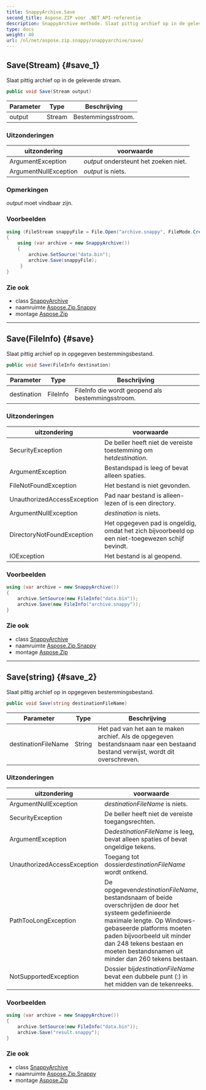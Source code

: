 ```yaml
---
title: SnappyArchive.Save
second_title: Aspose.ZIP voor .NET API-referentie
description: SnappyArchive methode. Slaat pittig archief op in de geleverde stream.
type: docs
weight: 40
url: /nl/net/aspose.zip.snappy/snappyarchive/save/
---
```

## Save(Stream) {#save_1}

Slaat pittig archief op in de geleverde stream.

```csharp
public void Save(Stream output)
```

| Parameter | Type | Beschrijving |
| --- | --- | --- |
| output | Stream | Bestemmingsstroom. |

### Uitzonderingen

| uitzondering | voorwaarde |
| --- | --- |
| ArgumentException | *output* ondersteunt het zoeken niet. |
| ArgumentNullException | *output* is niets. |

### Opmerkingen

*output* moet vindbaar zijn.

### Voorbeelden

```csharp
using (FileStream snappyFile = File.Open("archive.snappy", FileMode.Create))
{
    using (var archive = new SnappyArchive())
    {
        archive.SetSource("data.bin");
        archive.Save(snappyFile);
     }
}
```

### Zie ook

* class [SnappyArchive](../)
* naamruimte [Aspose.Zip.Snappy](../../snappyarchive/)
* montage [Aspose.Zip](../../../)

---

## Save(FileInfo) {#save}

Slaat pittig archief op in opgegeven bestemmingsbestand.

```csharp
public void Save(FileInfo destination)
```

| Parameter | Type | Beschrijving |
| --- | --- | --- |
| destination | FileInfo | FileInfo die wordt geopend als bestemmingsstroom. |

### Uitzonderingen

| uitzondering | voorwaarde |
| --- | --- |
| SecurityException | De beller heeft niet de vereiste toestemming om het*destination*. |
| ArgumentException | Bestandspad is leeg of bevat alleen spaties. |
| FileNotFoundException | Het bestand is niet gevonden. |
| UnauthorizedAccessException | Pad naar bestand is alleen-lezen of is een directory. |
| ArgumentNullException | *destination* is niets. |
| DirectoryNotFoundException | Het opgegeven pad is ongeldig, omdat het zich bijvoorbeeld op een niet-toegewezen schijf bevindt. |
| IOException | Het bestand is al geopend. |

### Voorbeelden

```csharp
using (var archive = new SnappyArchive()) 
{
    archive.SetSource(new FileInfo("data.bin"));
    archive.Save(new FileInfo("archive.snappy"));
}
```

### Zie ook

* class [SnappyArchive](../)
* naamruimte [Aspose.Zip.Snappy](../../snappyarchive/)
* montage [Aspose.Zip](../../../)

---

## Save(string) {#save_2}

Slaat pittig archief op in opgegeven bestemmingsbestand.

```csharp
public void Save(string destinationFileName)
```

| Parameter | Type | Beschrijving |
| --- | --- | --- |
| destinationFileName | String | Het pad van het aan te maken archief. Als de opgegeven bestandsnaam naar een bestaand bestand verwijst, wordt dit overschreven. |

### Uitzonderingen

| uitzondering | voorwaarde |
| --- | --- |
| ArgumentNullException | *destinationFileName* is niets. |
| SecurityException | De beller heeft niet de vereiste toegangsrechten. |
| ArgumentException | De*destinationFileName* is leeg, bevat alleen spaties of bevat ongeldige tekens. |
| UnauthorizedAccessException | Toegang tot dossier*destinationFileName* wordt ontkend. |
| PathTooLongException | De opgegeven*destinationFileName*, bestandsnaam of beide overschrijden de door het systeem gedefinieerde maximale lengte. Op Windows-gebaseerde platforms moeten paden bijvoorbeeld uit minder dan 248 tekens bestaan en moeten bestandsnamen uit minder dan 260 tekens bestaan. |
| NotSupportedException | Dossier bij*destinationFileName* bevat een dubbele punt (:) in het midden van de tekenreeks. |

### Voorbeelden

```csharp
using (var archive = new SnappyArchive()) 
{
    archive.SetSource(new FileInfo("data.bin"));
    archive.Save("result.snappy");
}
```

### Zie ook

* class [SnappyArchive](../)
* naamruimte [Aspose.Zip.Snappy](../../snappyarchive/)
* montage [Aspose.Zip](../../../)


